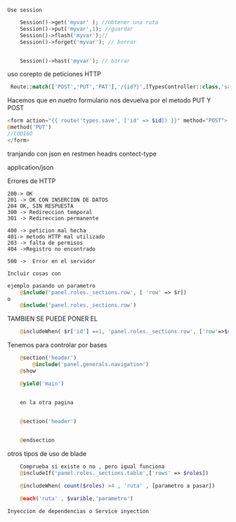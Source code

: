 `Use session`
```php 
    Session()->get('myvar' ); //obtener una ruta
    Session()->put('myvar',1); //guardar
    Session()->flash('myvar');//
    Session()->forget('myvar'); // borrar


    Session()->hast('myvar'); // borrar
```


uso corepto de peticiones HTTP
```php 
 Route::match(['POST','PUT','PAT'],'/{id?}',[TypesController::class,'save'])->name('save');

```
Hacemos que en nuetro formulario nos devuelva por el metodo PUT Y POST 
```php 
<form action="{{ route('types.save', ['id' => $id]) }}" method="POST">
@method('PUT')
//CODIGO
</form>
```

tranjando con json en restmen
headrs
contect-type

application/json


Errores de HTTP
```ERROR
200-> OK
201 -> OK CON INSERCION DE DATOS
204 OK, SIN RESPUESTA
300 -> Redireccion temporal
301 -> Redireccion permanente 

400 -> peticion mal hecha
401-> metodo HTTP mal utilizado
203 -> falta de permisos
404 ->Registro no encontrado

500 ->  Error en el servidor
```


`Incluir cosas con`
```php
ejemplo pasando un parametro
    @include('panel.roles._sections.row', [ 'row' => $r]) 
o
    @include('panel.roles._sections.row') 
```
TAMBIEN SE PUEDE PONER EL 
```php
    @includeWhen( $r['id'] ==1, 'panel.roles._sections.row', ['row'=>$r])

```

Tenemos para controlar por bases 
```php
    @section('header')
        @include('panel.generals.navigation')
    @show

    @yield('main')


    en la otra pagina 

        
    @section('header')


    @endsection

```

otros tipos de uso de blade

```php
    Comprueba si existe o no , pero igual funciona 
    @includeIf('panel.roles._sections.table',['rows' => $roles])

    @includeWhen( count($roles) >4 , 'ruta' , [parametro a pasar])

    @each('ruta' , $varible,'parametro')
```




`Inyeccion de dependencias o Service inyection`
```php

```